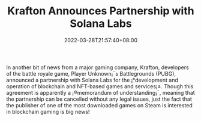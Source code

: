 ﻿---
title: "Krafton Announces Partnership with Solana Labs"
date: 2022-03-28T21:57:40+08:00
lastmod: 2022-03-28T16:45:40+08:00
draft: false
authors: ["Judith"]
description: "In another bit of news from a major gaming company, Krafton, developers of the battle royale game, Player Unknown¡¯s Battlegrounds (PUBG), announced a partnership with Solana Labs for the ¡°development and operation of blockchain and NFT-based games and services¡±. Though this agreement is apparently a ¡®memorandum of understanding¡¯, meaning that the partnership can be cancelled without any legal issues, just the fact that the publisher of one of the most downloaded games on Steam is interested in blockchain gaming is big news!"
featuredImage: "krafton-announces-partnership-with-solana-labs.jpg"
tags: ["Strategy Games","Play to Earn"]
categories: ["news"]
news: ["Strategy Games"]
weight: 
lightgallery: true
pinned: false
recommend: false
recommend1: false
---

In another bit of news from a major gaming company, Krafton, developers of the battle royale game, Player Unknown¡¯s Battlegrounds (PUBG), announced a partnership with Solana Labs for the ¡°development and operation of blockchain and NFT-based games and services¡±. Though this agreement is apparently a ¡®memorandum of understanding¡¯, meaning that the partnership can be cancelled without any legal issues, just the fact that the publisher of one of the most downloaded games on Steam is interested in blockchain gaming is big news!

<!--more-->

